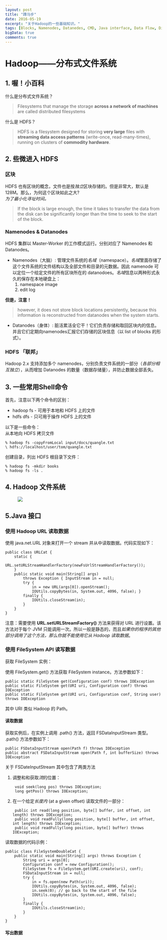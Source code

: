 ```yaml
---
layout: post
title: "蹲马步"
date: 2016-05-19
excerpt: "关于Hadoop的一些基础知识。"
tags: [Blocks, Namenodes, Datanedes, CMD, Java interface, Data Flow, Distcp－并行拷贝]
bigData: true
comments: true
---
```


# Hadoop——分布式文件系统



## 1. 喔！小百科

什么是分布式文件系统？

> Filesystems that manage the storage **across a network of machines** are called distributed filesystems

什么是 HDFS？

> HDFS is a filesystem designed for storing **very large** files with **streaming data access patterns** (write-once, read-many-times), running on clusters of **commodity hardware**.

## 2. 些微进入 HDFS

### 区块

HDFS 也有区块的概念，文件也是按*独立*区块存储的。但是非常大，默认是128M。那么，为何这个区块如此之大?  
*为了最小化寻址时间。*

> If the block is large enough, the time it takes to transfer the data from the disk can be significantly longer than the time to seek to the start of the block.

### Namenodes & Datanodes

HDFS 集群以 Master-Worker 的工作模式运行。分别对应了 Namenodes 和 Datanodes。  

* Namenodes（大脑）: 管理文件系统的*名域*（namespace）。*名域*里面存储了这个文件系统的文件结构以及全部文件和目录的元数据。因此 namenode 可以定位一个给定文件的所有区块所在的 datanodoes。*名域*信息以两种形式永久的保存在本地硬盘上：
  1. namespace image
  2. edit log

**但是，注意！**
  
> however, it does not store block locations persistently, because this information is reconstructed from datanodes when the system starts.

* Datanodes（身体）: 脏活累活全它干！它们负责存储和取回区块内的信息。并且它们定期向namenodes汇报它们存储的区块信息（以 list of blocks 的形式）。

### HDFS 「联邦」

Hadoop 2.x 支持添加多个 namenodes，分别负责文件系统的一部分（*各部分相互独立*），从而增加 Datanodes 的数量（数据存储量），并防止数据全部丢失。

## 3. 一些常用Shell命令

首先，注意以下两个命令的区别：

* hadoop fs - 可用于本地和 HDFS 上的文件
* hdfs dfs - 只可用于操作 HDFS 上的文件

以下是一些命令：  
从本地向 HDFS 拷贝文件

	% hadoop fs -copyFromLocal input/docs/quangle.txt  
	\ hdfs://localhost/user/tom/quangle.txt

创建目录，列出 HDFS 根目录下文件：

	% hadoop fs -mkdir books	% hadoop fs -ls .
	
## 4. Hadoop 文件系统
<figure>
	<a href="http://breakdimbo.github.io/images/Hadoop-Filesystem.png"><img src="http://breakdimbo.github.io/images/Hadoop-Filesystem.png"></a>
</figure>

## 5.Java 接口

### 使用 Hadoop URL 读取数据

使用 java.net.URL 对象来打开一个 stream 并从中读取数据。代码实现如下：

	public class URLCat {		static {			URL.setURLStreamHandlerFactory(newFsUrlStreamHandlerFactory());		}		public static void main(String[] args) 
			throws Exception { InputStream in = null;			try {				in = new URL(args[0]).openStream();				IOUtils.copyBytes(in, System.out, 4096, false); } 
			finally {      			IOUtils.closeStream(in);    		}		} 
	}

注意：需要使用 **URL.setURLStreamFactory()** 方法来获得对 URL 进行设置。该方法对于每个 JVM 只能调用一次。所以一般是静态的，而且*如果你的程序的其他部分调用了这个方法，那么你就不能使用它从 Hadoop 读取数据*。

### 使用 FileSystem API 读写数据

获取 FileSystem 实例：

使用 FileSystem.get() 方法获取 FileSystem instance。方法参数如下：
	
	public static FileSystem get(Configuration conf) throws IOException	public static FileSystem get(URI uri, Configuration conf) throws IOException 
	public static FileSystem get(URI uri, Configuration conf, String user) throws IOException
			
其中 URI 类似 Hadoop 的 Path。

#### 读取数据

获取实例后，在实例上调用 .path() 方法，返回 FSDataInputStream 类型。  
.path() 方法参数如下：

	public FSDataInputStream open(Path f) throws IOException	public abstract FSDataInputStream open(Path f, int bufferSize) throws IOException
	
关于 FSDateInputStream 其中包含了两类方法

1. 调整和和获取*流*的位置：

		void seek(long pos) throws IOException; 
		long getPos() throws IOException;
		
2. 在一个给定*长度内* (at a given offset) 读取文件的一部分：

		public int read(long position, byte[] buffer, int offset, int length) throws IOException;		public void readFully(long position, byte[] buffer, int offset, int length) throws IOException;
		public void readFully(long position, byte[] buffer) throws IOException; 
			
读取数据的代码示例：

	public class FileSystemDoubleCat {		public static void main(String[] args) throws Exception { 
			String uri = args[0];			Configuration conf = new Configuration();			FileSystem fs = FileSystem.get(URI.create(uri), conf);
			FSDataInputStream in = null;			try {				in = fs.open(new Path(uri)); 
				IOUtils.copyBytes(in, System.out, 4096, false); 
				in.seek(0); // go back to the start of the file
				IOUtils.copyBytes(in, System.out, 4096, false);			} 
			finally { 
				IOUtils.closeStream(in);			} 
		}	}
	
#### 写出数据
